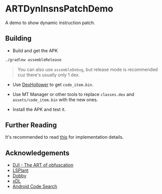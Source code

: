 # ARTDynInsnsPatchDemo

A demo to show dynamic instruction patch.

## Building

- Build and get the APK

```cmd
./gradlew assembleRelease
```

> You can also use `assembleDebug`, but release mode is recommended cuz there's usually only 1 dex.

- Use [DexHollower](https://github.com/RinOfficial0615/DexHollower) to get `code_item.bin`.

- Use MT Manager or other tools to replace `classes.dex` and `assets/code_item.bin` with the new ones.

- Install the APK and test it.

## Further Reading

It's recommended to read [this](docs/art_method_code_patching.md) for implementation details.

## Acknowledgements

- [DJI - The ART of obfuscation](https://blog.quarkslab.com/dji-the-art-of-obfuscation.html)
- [LSPlant](https://github.com/LSPosed/LSPlant)
- [Dobby](https://github.com/jmpews/Dobby)
- [xDL](https://github.com/hexhacking/xDL)
- [Android Code Search](https://cs.android.com/)
